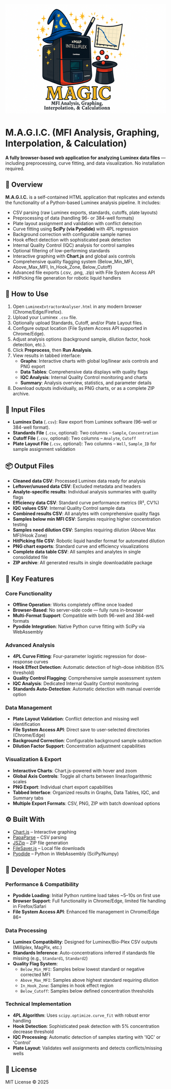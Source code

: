 <div align="center">
  <img src="Logo_MAGIC_Landscape.png" alt="M.A.G.I.C. Logo" width="512" height="341">
</div>

# M.A.G.I.C. (MFI Analysis, Graphing, Interpolation, & Calculation)

**A fully browser-based web application for analyzing Luminex data files** — including preprocessing, curve fitting, and data visualization. No installation required.

## 🚀 Overview

**M.A.G.I.C.** is a self-contained HTML application that replicates and extends the functionality of a Python-based Luminex analysis pipeline. It includes:

- CSV parsing (raw Luminex exports, standards, cutoffs, plate layouts)
- Preprocessing of data (handling 96- or 384-well formats)
- Plate layout assignment and validation with conflict detection
- Curve fitting using **SciPy (via Pyodide)** with 4PL regression
- Background correction with configurable sample names
- Hook effect detection with sophisticated peak detection
- Internal Quality Control (IQC) analysis for control samples
- Optional filtering of low-performing standards
- Interactive graphing with **Chart.js** and global axis controls
- Comprehensive quality flagging system (Below_Min_MFI, Above_Max_MFI, In_Hook_Zone, Below_Cutoff)
- Advanced file exports (.csv, .png, .zip) with File System Access API
- HitPicking file generation for robotic liquid handlers

## 🔧 How to Use

1. Open `LuminexExtractorAnalyser.html` in any modern browser (Chrome/Edge/Firefox).
2. Upload your Luminex `.csv` file.
3. Optionally upload Standards, Cutoff, and/or Plate Layout files.
4. Configure output location (File System Access API supported in Chrome/Edge).
5. Adjust analysis options (background sample, dilution factor, hook detection, etc.).
6. Click **Preprocess**, then **Run Analysis**.
7. View results in tabbed interface:
   - **Graphs**: Interactive charts with global log/linear axis controls and PNG export
   - **Data Tables**: Comprehensive data displays with quality flags
   - **IQC Analysis**: Internal Quality Control monitoring and charts
   - **Summary**: Analysis overview, statistics, and parameter details
8. Download outputs individually, as PNG charts, or as a complete ZIP archive.

## 📁 Input Files

- **Luminex Data** (`.csv`): Raw export from Luminex software (96-well or 384-well format).
- **Standards File** (`.csv`, optional): Two columns – `Sample`, `Concentration`
- **Cutoff File** (`.csv`, optional): Two columns – `Analyte`, `Cutoff`
- **Plate Layout File** (`.csv`, optional): Two columns – `Well`, `Sample_ID` for sample assignment validation

## 📦 Output Files

- **Cleaned data CSV**: Processed Luminex data ready for analysis
- **Leftover/unused data CSV**: Excluded metadata and headers
- **Analyte-specific results**: Individual analysis summaries with quality flags
- **Efficiency data CSV**: Standard curve performance metrics (R², CV%)
- **IQC values CSV**: Internal Quality Control sample data
- **Combined results CSV**: All analytes with comprehensive quality flags
- **Samples below min MFI CSV**: Samples requiring higher concentration testing
- **Samples need dilution CSV**: Samples requiring dilution (Above Max MFI/Hook Zone)
- **HitPicking file CSV**: Robotic liquid handler format for automated dilution
- **PNG chart exports**: Standard curve and efficiency visualizations
- **Complete data table CSV**: All samples and analytes in single consolidated file
- **ZIP archive**: All generated results in single downloadable package

## 🧪 Key Features

### Core Functionality
- **Offline Operation**: Works completely offline once loaded
- **Browser-Based**: No server-side code — fully runs in-browser
- **Multi-Format Support**: Compatible with both 96-well and 384-well formats
- **Pyodide Integration**: Native Python curve fitting with SciPy via WebAssembly

### Advanced Analysis
- **4PL Curve Fitting**: Four-parameter logistic regression for dose-response curves
- **Hook Effect Detection**: Automatic detection of high-dose inhibition (5% threshold)
- **Quality Control Flagging**: Comprehensive sample assessment system
- **IQC Analysis**: Dedicated Internal Quality Control monitoring
- **Standards Auto-Detection**: Automatic detection with manual override option

### Data Management
- **Plate Layout Validation**: Conflict detection and missing well identification
- **File System Access API**: Direct save to user-selected directories (Chrome/Edge)
- **Background Correction**: Configurable background sample subtraction
- **Dilution Factor Support**: Concentration adjustment capabilities

### Visualization & Export
- **Interactive Charts**: Chart.js-powered with hover and zoom
- **Global Axis Controls**: Toggle all charts between linear/logarithmic scales
- **PNG Export**: Individual chart export capabilities
- **Tabbed Interface**: Organized results in Graphs, Data Tables, IQC, and Summary tabs
- **Multiple Export Formats**: CSV, PNG, ZIP with batch download options

## ⚙️ Built With

- [Chart.js](https://www.chartjs.org/) – Interactive graphing
- [PapaParse](https://www.papaparse.com/) – CSV parsing
- [JSZip](https://stuk.github.io/jszip/) – ZIP file generation
- [FileSaver.js](https://github.com/eligrey/FileSaver.js/) – Local file downloads
- [Pyodide](https://pyodide.org/) – Python in WebAssembly (SciPy/Numpy)

## 🧠 Developer Notes

### Performance & Compatibility
- **Pyodide Loading**: Initial Python runtime load takes ~5–10s on first use
- **Browser Support**: Full functionality in Chrome/Edge, limited file handling in Firefox/Safari
- **File System Access API**: Enhanced file management in Chrome/Edge 86+

### Data Processing
- **Luminex Compatibility**: Designed for Luminex/Bio-Plex CSV outputs (Milliplex, MagPix, etc.)
- **Standards Inference**: Auto-concentrations inferred if standards file missing (e.g., `Standard1`, `Standard2`)
- **Quality Flag System**: 
  - `Below_Min_MFI`: Samples below lowest standard or negative corrected MFI
  - `Above_Max_MFI`: Samples above highest standard requiring dilution
  - `In_Hook_Zone`: Samples in hook effect region
  - `Below_Cutoff`: Samples below defined concentration thresholds

### Technical Implementation
- **4PL Algorithm**: Uses `scipy.optimize.curve_fit` with robust error handling
- **Hook Detection**: Sophisticated peak detection with 5% concentration decrease threshold
- **IQC Processing**: Automatic detection of samples starting with 'IQC' or 'Control'
- **Plate Layout**: Validates well assignments and detects conflicts/missing wells

## 📜 License

MIT License © 2025